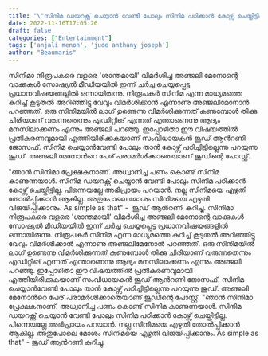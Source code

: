 ```yaml
---
title: "\"സിനിമ ഡയറക്റ്റ് ചെയ്യാൻ വേണ്ടി പോലും സിനിമ പഠിക്കാൻ കോഴ്സ് ചെയ്തിട്ടില്ല\", അഞ്ജലി മേനോന്റെ പരാമർശത്തിനെതിരെ ജൂഡിന്റെ പ്രതികരണം"
date: 2022-11-16T17:05:26
draft: false
categories: ["Entertainment"]
tags: ['anjali menon', 'jude anthany joseph']
author: "Beaumaris"
---
```


സിനിമാ നിരൂപകരെ വളരെ 'ശാന്തമായി' വിമർശിച്ച അഞ്ജലി മേനോന്റെ വാക്കുകൾ സോഷ്യൽ മീഡിയയിൽ ഇന്ന് ചർച്ച ചെയ്യപ്പെട്ട പ്രധാനവിഷയങ്ങളിൽ ഒന്നായിരുന്നു. നിരൂപകർ സിനിമ എന്ന മാധ്യമത്തെ കുറിച്ച് കൂടുതൽ അറിഞ്ഞിട്ടു വേവും വിമർശിക്കാൻ എന്നാണു അഞ്ജലിമേനോൻ പറഞ്ഞത്. ഒരു സിനിമയിൽ ലാഗ് ഉണ്ടെന്നു വിമർശിക്കുന്നത് കണുമ്പോൾ തിക്കു ചിരിയാണ് വരുന്നതെന്നും എഡിറ്റിങ് എന്നത് എന്താണെന്നു ആദ്യം മനസിലാക്കണം എന്നും അഞ്ജലി പറഞ്ഞു. ഇപ്പോഴിതാ ഈ വിഷയത്തില്‍ പ്രതികരണവുമായി എത്തിയിരിക്കുകയാണ് സംവിധായകന്‍ ജൂഡ് ആന്‍റണി ജോസഫ്. സിനിമ ചെയ്യാന്‍വേണ്ടി പോലും താന്‍ കോഴ്സ് പഠിച്ചിട്ടില്ലെന്നു പറയുന്നു ജൂഡ്. അഞ്ജലി മേനോന്‍റെ പേര് പരാമര്‍ശിക്കാതെയാണ് ജൂഡിന്റെ പോസ്റ്റ്.

"ഞാൻ സിനിമാ പ്രേക്ഷകനാണ്. അധ്വാനിച്ച പണം കൊണ്ട് സിനിമ കാണുന്നയാൾ. സിനിമ ഡയറക്റ്റ് ചെയ്യാൻ വേണ്ടി പോലും സിനിമ പഠിക്കാൻ കോഴ്സ് ചെയ്തിട്ടില്ല. പിന്നെയല്ലേ അഭിപ്രായം പറയാൻ. നല്ല സിനിമയെ എഴുതി തോൽപ്പിക്കാൻ ആകില്ല. അതുപോലെ മോശം സിനിമയെ എഴുതി വിജയിപ്പിക്കാനും. As simple as that" -  ജൂഡ് ആന്‍റണി കുറിച്ചു.
സിനിമാ നിരൂപകരെ വളരെ 'ശാന്തമായി' വിമർശിച്ച അഞ്ജലി മേനോന്റെ വാക്കുകൾ സോഷ്യൽ മീഡിയയിൽ ഇന്ന് ചർച്ച ചെയ്യപ്പെട്ട പ്രധാനവിഷയങ്ങളിൽ ഒന്നായിരുന്നു. നിരൂപകർ സിനിമ എന്ന മാധ്യമത്തെ കുറിച്ച് കൂടുതൽ അറിഞ്ഞിട്ടു വേവും വിമർശിക്കാൻ എന്നാണു അഞ്ജലിമേനോൻ പറഞ്ഞത്. ഒരു സിനിമയിൽ ലാഗ് ഉണ്ടെന്നു വിമർശിക്കുന്നത് കണുമ്പോൾ തിക്കു ചിരിയാണ് വരുന്നതെന്നും എഡിറ്റിങ് എന്നത് എന്താണെന്നു ആദ്യം മനസിലാക്കണം എന്നും അഞ്ജലി പറഞ്ഞു. ഇപ്പോഴിതാ ഈ വിഷയത്തില്‍ പ്രതികരണവുമായി എത്തിയിരിക്കുകയാണ് സംവിധായകന്‍ ജൂഡ് ആന്‍റണി ജോസഫ്. സിനിമ ചെയ്യാന്‍വേണ്ടി പോലും താന്‍ കോഴ്സ് പഠിച്ചിട്ടില്ലെന്നു പറയുന്നു ജൂഡ്. അഞ്ജലി മേനോന്‍റെ പേര് പരാമര്‍ശിക്കാതെയാണ് ജൂഡിന്റെ പോസ്റ്റ്. "ഞാൻ സിനിമാ പ്രേക്ഷകനാണ്. അധ്വാനിച്ച പണം കൊണ്ട് സിനിമ കാണുന്നയാൾ. സിനിമ ഡയറക്റ്റ് ചെയ്യാൻ വേണ്ടി പോലും സിനിമ പഠിക്കാൻ കോഴ്സ് ചെയ്തിട്ടില്ല. പിന്നെയല്ലേ അഭിപ്രായം പറയാൻ. നല്ല സിനിമയെ എഴുതി തോൽപ്പിക്കാൻ ആകില്ല. അതുപോലെ മോശം സിനിമയെ എഴുതി വിജയിപ്പിക്കാനും. As simple as that" - ജൂഡ് ആന്‍റണി കുറിച്ചു.
